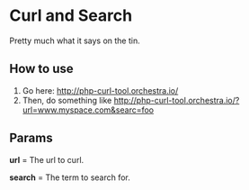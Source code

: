 Curl and Search
===============

Pretty much what it says on the tin. 

How to use
----------

1. Go here: http://php-curl-tool.orchestra.io/
2. Then, do something like http://php-curl-tool.orchestra.io/?url=www.myspace.com&searc=foo

Params
------

**url** = The url to curl. 

**search** = The term to search for. 

